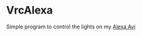 # VrcAlexa

Simple program to control the lights on my [Alexa Avi](https://vrchat.com/home/avatar/avtr_6e55a635-3813-4996-86f9-3968477052af)
